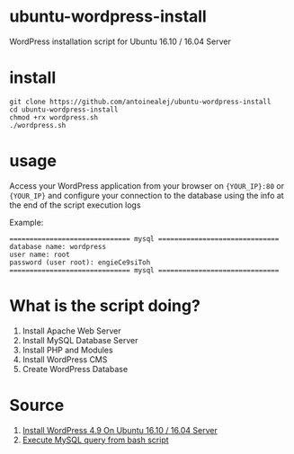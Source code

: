 # ubuntu-wordpress-install
WordPress installation script for Ubuntu 16.10 / 16.04 Server
# install
```
git clone https://github.com/antoinealej/ubuntu-wordpress-install
cd ubuntu-wordpress-install
chmod +rx wordpress.sh
./wordpress.sh
```

# usage
Access your WordPress application from your browser on `{YOUR_IP}:80` or `{YOUR_IP}` and configure your connection to the database using the info at the end of the script execution logs 

Example:
```
============================== mysql ==============================
database name: wordpress
user name: root
password (user root): engieCe9siToh
============================== mysql ==============================
```

# What is the script doing?
1. Install Apache Web Server
2. Install MySQL Database Server
3. Install PHP and Modules
4. Install WordPress CMS
5. Create WordPress Database

# Source
1. [Install WordPress 4.9 On Ubuntu 16.10 / 16.04 Server](https://www.tecmint.com/install-wordpress-on-ubuntu-16-04-with-lamp/ "tecmint.com")
2. [Execute MySQL query from bash script](https://stackoverflow.com/questions/42223657/change-mysql-root-user-password-using-shell-script "stackoverflow.com")
